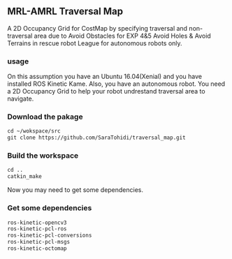 ## MRL-AMRL Traversal Map

A 2D Occupancy Grid for CostMap by specifying traversal and non-traversal area due to Avoid Obstacles for EXP 4&5 Avoid Holes & Avoid Terrains in rescue robot League for autonomous robots only.

### usage

On this assumption you have an Ubuntu 16.04(Xenial) and you have installed ROS Kinetic Kame. Also, you have an autonomous robot. You need a 2D Occupancy Grid to help your robot undrestand traversal area to navigate.

### Download the pakage
```markdown
cd ~/wokspace/src
git clone https://github.com/SaraTohidi/traversal_map.git
```
### Build the workspace
```markdown
cd ..
catkin_make
```
Now you may need to get some dependencies.

### Get some dependencies
```markdown
ros-kinetic-opencv3
ros-kinetic-pcl-ros
ros-kinetic-pcl-conversions 
ros-kinetic-pcl-msgs
ros-kinetic-octomap
```
